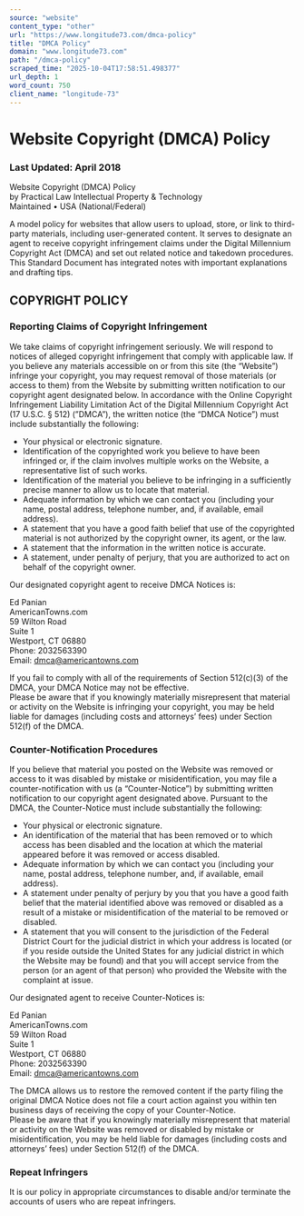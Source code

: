 ```yaml
---
source: "website"
content_type: "other"
url: "https://www.longitude73.com/dmca-policy"
title: "DMCA Policy"
domain: "www.longitude73.com"
path: "/dmca-policy"
scraped_time: "2025-10-04T17:58:51.498377"
url_depth: 1
word_count: 750
client_name: "longitude-73"
---
```


# Website Copyright (DMCA) Policy

### Last Updated: April 2018

Website Copyright (DMCA) Policy  
by Practical Law Intellectual Property & Technology  
Maintained • USA (National/Federal)

A model policy for websites that allow users to upload, store, or link to third-party materials, including user-generated content. It serves to designate an agent to receive copyright infringement claims under the Digital Millennium Copyright Act (DMCA) and set out related notice and takedown procedures. This Standard Document has integrated notes with important explanations and drafting tips.

## COPYRIGHT POLICY  
### Reporting Claims of Copyright Infringement
We take claims of copyright infringement seriously. We will respond to notices of alleged copyright infringement that comply with applicable law. If you believe any materials accessible on or from this site (the “Website”) infringe your copyright, you may request removal of those materials (or access to them) from the Website by submitting written notification to our copyright agent designated below. In accordance with the Online Copyright Infringement Liability Limitation Act of the Digital Millennium Copyright Act (17 U.S.C. § 512) (”DMCA”), the written notice (the “DMCA Notice”) must include substantially the following:

- Your physical or electronic signature.
- Identification of the copyrighted work you believe to have been infringed or, if the claim involves multiple works on the Website, a representative list of such works.
- Identification of the material you believe to be infringing in a sufficiently precise manner to allow us to locate that material.
- Adequate information by which we can contact you (including your name, postal address, telephone number, and, if available, email address).
- A statement that you have a good faith belief that use of the copyrighted material is not authorized by the copyright owner, its agent, or the law.
- A statement that the information in the written notice is accurate.
- A statement, under penalty of perjury, that you are authorized to act on behalf of the copyright owner.

Our designated copyright agent to receive DMCA Notices is:

Ed Panian  
AmericanTowns.com  
59 Wilton Road  
Suite 1  
Westport, CT 06880  
Phone: 2032563390  
Email: dmca@americantowns.com

If you fail to comply with all of the requirements of Section 512(c)(3) of the DMCA, your DMCA Notice may not be effective.  
Please be aware that if you knowingly materially misrepresent that material or activity on the Website is infringing your copyright, you may be held liable for damages (including costs and attorneys’ fees) under Section 512(f) of the DMCA.

### Counter-Notification Procedures
If you believe that material you posted on the Website was removed or access to it was disabled by mistake or misidentification, you may file a counter-notification with us (a “Counter-Notice”) by submitting written notification to our copyright agent designated above. Pursuant to the DMCA, the Counter-Notice must include substantially the following:

- Your physical or electronic signature.
- An identification of the material that has been removed or to which access has been disabled and the location at which the material appeared before it was removed or access disabled.
- Adequate information by which we can contact you (including your name, postal address, telephone number, and, if available, email address).
- A statement under penalty of perjury by you that you have a good faith belief that the material identified above was removed or disabled as a result of a mistake or misidentification of the material to be removed or disabled.
- A statement that you will consent to the jurisdiction of the Federal District Court for the judicial district in which your address is located (or if you reside outside the United States for any judicial district in which the Website may be found) and that you will accept service from the person (or an agent of that person) who provided the Website with the complaint at issue.

Our designated agent to receive Counter-Notices is:

Ed Panian  
AmericanTowns.com  
59 Wilton Road  
Suite 1  
Westport, CT 06880  
Phone: 2032563390  
Email: dmca@americantowns.com

The DMCA allows us to restore the removed content if the party filing the original DMCA Notice does not file a court action against you within ten business days of receiving the copy of your Counter-Notice.  
Please be aware that if you knowingly materially misrepresent that material or activity on the Website was removed or disabled by mistake or misidentification, you may be held liable for damages (including costs and attorneys’ fees) under Section 512(f) of the DMCA.

### Repeat Infringers
It is our policy in appropriate circumstances to disable and/or terminate the accounts of users who are repeat infringers.